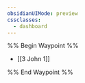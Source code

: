 ```yaml
---
obsidianUIMode: preview
cssclasses:
  - dashboard
---
```

%% Begin Waypoint %%
- [[3 John 1]]

%% End Waypoint %%